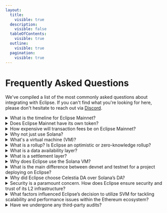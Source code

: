 ```yaml
---
layout:
  title:
    visible: true
  description:
    visible: false
  tableOfContents:
    visible: true
  outline:
    visible: true
  pagination:
    visible: true
---
```


# Frequently Asked Questions

We've compiled a list of the most commonly asked questions about integrating with Eclipse. If you can't find what you're looking for here, please don't hesitate to reach out via [Discord](https://discord.gg/PVcbxdqj6r).

<details>

<summary>What is the timeline for Eclipse Mainnet?</summary>

Eclipse Mainnet is **live**! Learn about how to get started [here](../).

</details>

<details>

<summary>Does Eclipse Mainnet have its own token?</summary>

No. ETH is the native token for Eclipse Mainnet. ETH is used to pay for gas. See [here](differences-between-eclipse-and-solana.md#native-token) for more details.

</details>

<details>

<summary>How expensive will transaction fees be on Eclipse Mainnet?</summary>

It's impossible for any blockchain to guarantee low fees, but median transaction fees on Eclipse Mainnet is in line with or even lower than the cheapest blockchains such as Solana.

</details>

<details>

<summary>Why not just use Solana?</summary>

We think Solana is great! At the same time, the Solana blockchain optimizes for [different goals](https://www.youtube.com/live/YshSwky6nG8?si=sKyYIYX0592dO3nN\&t=790) than the Eclipse L2. In short, Solana is [all about performance](https://x.com/aeyakovenko/status/1713948517277044849?s=20), whereas Eclipse aims to preserve as much of that performance as possible while maximizing verifiability.

The Eclipse ecosystem denominates in ETH, the native currency for the chain which comes via the canonical bridge.

</details>

<details>

<summary>What's a virtual machine (VM)?</summary>

A virtual machine is a piece of software that can run programs. Specifically, the virtual machine executes smart contracts for a blockchain.

</details>

<details>

<summary>What is a rollup? Is Eclipse an optimistic or zero-knowledge rollup?</summary>

For comparison, a Layer 1 blockchain is a blockchain that does not depend on any other chain for security. Layer 1 blockchains require that the majority of voting power is honest. A [_rollup_](https://www.eclipse.builders/blog/what-is-a-rollup) is a type of scaling solution that executes transactions outside of any Layer 1 and later posts the data to a Layer 1 retroactively.\
\
For an _optimistic rollup_, a "sequencer" orders transactions and the resulting state root is posted to a Layer 1 along with a bounty. A "verifier" can re-execute the transactions, and if it disagrees on the result, the verifier can challenge the state root via "settlement." If the verifier is correct, the bounty is awarded to the verifier.\
\
For a _zero-knowledge rollup_, sequencers order transactions, and the resulting state root is posted along with a "validity proof" (evidence) that the transactions were executed correctly. This validity proof must be posted to the settlement layer for a result to be accepted. The validity proof is typically expensive to generate.\
\
Eclipse Mainnet is deploying as an optimistic rollup, but we are working on a zero-knowledge rollup in parallel.

</details>

<details>

<summary>What is a data availability layer?</summary>

This question requires some additional context. A full node in a blockchain network downloads all blocks (transactions) and executes them. A light node doesn't do that, but a _data availability layer_ enables the light node to efficiently verify that blocks are available to all full nodes on the network.\
\
Data availability is important because storing huge amounts of data limits how decentralized and scalable a blockchain can get. It would not be possible to build a decentralized Solana VM rollup without this critical feature. Most chains today don't provide data availability because they aren't designed for rollups. Celestia, Avail, and EigenLayer are all data availability layers, and danksharding will bring data availability sampling to Ethereum in the future.

</details>

<details>

<summary>What is a settlement layer?</summary>

Full nodes re-execute every transaction and determine the current state of the blockchain. What happens when these full nodes disagree? In general, the blockchain will fork.\
\
For a blockchain where the majority of nodes are honest, the "fork choice rule" will dictate that the correct chain is whatever the honest nodes decide. For a rollup that does not make the assumption that the majority of nodes are honest, the majority of actors might be lying. As a blockchain user (light node), how do we determine which is the correct fork?\
\
A _settlement layer_ is a hub to verify proofs and resolve fraud disputes to determine the "correct" chain. The settlement layer also lets you move tokens between the execution chains (a bridge).

</details>

<details>

<summary>Why does Eclipse use the Solana VM?</summary>

The Solana (Sealevel) virtual machine is a highly parallelized runtime that is constantly improving. For EVM blockchains such as Ethereum or Optimism, at any given point there is only a single program running. (This is called "single-threaded.") For the Solana VM, if you have multiple cores, you can run several programs at the exact same time, substantially increasing throughput. Moreover, the execution layer continues to improve:

* Seahorse Lang lets you write Solana VM programs in Python.
* [Soon the Solana VM will support Move bytecode](https://docs.solana.com/proposals/embedding-move)
* [The Solana VM has a best-in-class fee market coming](https://twitter.com/aeyakovenko/status/1537270721570824192?s=20\&t=uOV108no_nYGnkTPnizUMA)

</details>

<details>

<summary>What is the main difference between devnet and testnet for a project deploying on Eclipse?</summary>

The difference is that the testnet includes the initial version of the validating bridge, and it also posts blobs Celestia. This means that you can view these blobs in a [block explorer](https://mocha-4.celenium.io/namespace/0000000000000000000000000000000000000000000065636c74330a?tab=Blobs) and test out the [ETH bridge](https://app.eclipse.xyz/?target=deposit). This is a more realistic experience compared to devnet.

</details>

<details>

<summary>Why did Eclipse choose Celestia DA over Solana’s DA?</summary>

Celestia is purpose-built for data availability, meaning that many convenience features already exist. If we were to use Solana, there is various surrounding infrastructure that we would have to build ourselves (for example, relayers from Solana to Eth L1) or data availability sampling (DAS). Because Celestia already has DAS, users can directly verify the blocks are not being withheld.

</details>

<details>

<summary>Security is a paramount concern. How does Eclipse ensure security and trust of its L2 infrastructure?</summary>

At a high level, we have multiple audits on our code, and our bridge delays withdrawals, meaning that we can identify exploits early and respond as a community. At a more technical level, we provide safety guarantees by posting commitments to the Ethereum canonical bridge, and these commitments can be disputed via "fraud proofs." We provide liveness via a mechanism called "forced inclusion”.

</details>

<details>

<summary>What factors influenced Eclipse’s decision to utilize SVM for tackling scalability and performance issues within the Ethereum ecosystem?</summary>

The Solana Virtual Machine (SVM) is the most battletested parallelized virtual machine on the market. This means that it is able to handle unmatched levels of throughput. Moreover, an innovation called "local fee markets'' means that apps with lots of activity don't spike fees for other apps on the network. This is in contrast to EVM chains where a big NFT drop can congest the entire network.

</details>

<details>

<summary>Have we undergone any third-party audits?</summary>

Yes, we have completed audits with with Zellic & OtterSec and Halborn is completing a second audit.

</details>
